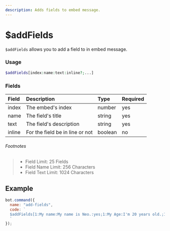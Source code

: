 ```yaml
---
description: Adds fields to embed message.
---
```


# $addFields

`$addFields` allows you to add a field to in embed message.

### Usage

```php
$addFields[index:name:text:inline?;...]
```

### Fields

| Field | Description | Type | Required |
| :--- | :--- | :--- | :--- |
| index | The embed's index | number | yes |
| name | The field's title | string | yes |
| text | The field's description | string | yes |
| inline | For the field be in line or not | boolean | no |

###### Footnotes

> * Field Limit: 25 Fields
> * Field Name Limit: 256 Characters
> * Field Text Limit: 1024 Characters

## Example

```javascript
bot.command({
  name: "add-fields",
  code: `
  $addFields[1:My name:My name is Neo.:yes;1:My Age:I'm 20 years old.;1:My Gender:Male.:yes]
  `
});
```
